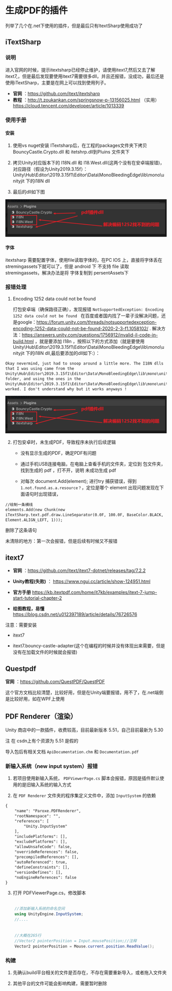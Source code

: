 # 生成PDF的插件
列举了几个在.net下使用的插件，但是最后只有ItextSharp使用成功了
## iTextSharp
### 说明
进入官网的时候，提示itextsharp已经停止维护，请使用itext7,然后又去了解itext7,，但是最后发现要使用itext7需要很多dll，并且还报错，没成功，最后还是使用iTextSharp，主要是在网上可以找到使用列子。

-  **官网** ：https://github.com/itext/itextsharp 
-  **教程** ：http://t.zoukankan.com/springsnow-p-13156025.html （实用）https://cloud.tencent.com/developer/article/1013339


### 使用手册

#### 安装

1. 使用vs nuget安装 ITextsharp后，在工程的packages文件夹下拷贝 BouncyCastle.Crypto.dll 和 itetshrp.dll到Pluins 文件夹下

2. 拷贝Unity对应版本下的 I18N.dll 和 I18.West.dll(这两个没有在安卓端报错)，对应路径（假设为Unity2019.3.15f）：   Unity\Hub\Editor\2019.3.15f1\Editor\Data\MonoBleedingEdge\lib\mono\unityjit 下的i18N dll

3. 最后的dll如下图

![1718094807127](image/PDF插件/1718094807127.png)


#### 字体

itextsharp 需要配置字体，使用file读取字体的，在PC IOS 上，直接将字体丢在 stremingassets下就可以了，但是 android 下  不支持 file 读取 stremingassets，解决办法是将 字体复制到 persentAssets下 



### 报错处理

1. Encoding 1252 data could not be found

    打包安卓端（确保路径正确），发现报错 `NotSupportedException: Encoding 1252 data could not be found `
在百度或者国内找了一辈子没解决问题，还是google：https://forum.unity.com/threads/notsupportedexception-encoding-1252-data-could-not-be-found-2020-2-3-f1.1058102/ . 解决方法：https://answers.unity.com/questions/1756912/invalid-il-code-in-build.html ，就是要添加 I18n ，按照以下的方式添加（就是要使用 Unity\Hub\Editor\2019.3.15f1\Editor\Data\MonoBleedingEdge\lib\mono\unityjit 下的i18N dll,最后要添加的dll如下:）：

```
Okay nevermind, just had to snoop around a little more. The I18N dlls that I was using came from the Unity\Hub\Editor\2019.3.15f1\Editor\Data\MonoBleedingEdge\lib\mono\unity folder, and using the ones in the Unity\Hub\Editor\2019.3.15f1\Editor\Data\MonoBleedingEdge\lib\mono\unityjit worked. I don't understand why but it works anyways !

```

![1718094807127](image/PDF插件/1718094807127.png)


2. 打包安卓时，未生成PDF，导致程序未执行后续逻辑

    - 没有显示生成的PDF，确定PDF有问题
    
    - 通过手机USB连接电脑，在电脑上查看手机的文件夹，定位到 包文件夹，找到生成的 pdf ，打不开，说明 未成功生成 pdf

    - 对每次 document.Add(element); 进行try 捕获错误，得到 ` 1.not.found.as.a.resource？ `，定位是哪个 element 出现问题发现在下面语句时出现错误，

```
//绘制一条横线
elements.Add(new Chunk(new iTextSharp.text.pdf.draw.LineSeparator(0.0F, 100.0F, BaseColor.BLACK, Element.ALIGN_LEFT, 1)));

```

删除了这条语句

未清除的地方：第一次会报错，但是后续有时候又不报错



## itext7

-  **官网** ：https://github.com/itext/itext7-dotnet/releases/tag/7.2.2

-  **Unity教程(失败)** ： https://www.ngui.cc/article/show-124951.html

-  **官方手册**  https://kb.itextpdf.com/home/it7kb/examples/itext-7-jump-start-tutorial-chapter-2

-  **绘图教程，易懂** https://blog.csdn.net/u012397189/article/details/76726576

注意：需要安装

- itext7

- itext7.bouncy-castle-adapter(这个在编程的时候并没有体现出来需要，但是没有在加载文件的时候就会报错)


## Questpdf
 **官网** ：https://github.com/QuestPDF/QuestPDF

这个官方文档比较清楚，比较好用，但是在Unity端要报错，用不了，在.net端倒是比较好用，如在WPF上使用


## PDF Renderer（渲染）

Unity 商店中的一款插件，收费较高，目前最新版本 5.51，自己目前最新为 5.30

注 在 csdn上有个资源为 5.51 是假的

导入包后有相关文档 `ApiDocumentation.chm` 和 `Documentation.pdf`

### 新输入系统（new input system）报错

1. 若项目使用新输入系统， `PDFViewerPage.cs` 脚本会报错，原因是插件默认使用的是旧输入系统的输入方式

2. 在 `PDF Renderer` 文件夹的程序集定义文件中，添加 `InputSystem` 的依赖

```asmdef
{
    "name": "Paroxe.PDFRenderer",
    "rootNamespace": "",
    "references": [
        "Unity.InputSystem"
    ],
    "includePlatforms": [],
    "excludePlatforms": [],
    "allowUnsafeCode": false,
    "overrideReferences": false,
    "precompiledReferences": [],
    "autoReferenced": true,
    "defineConstraints": [],
    "versionDefines": [],
    "noEngineReferences": false
}
```

3. 打开 PDFViewerPage.cs，修改脚本

``` C#

    //添加新输入系统的命名空间
    using UnityEngine.InputSystem;
    //....


    //大概在265行
    //Vector2 pointerPosition = Input.mousePosition;//注释
    Vector2 pointerPosition = Mouse.current.position.ReadValue();

```

### 构建

1. 先确认build平台相关的文件是否存在，不存在需要重新导入，或者拖入文件夹

2. 其他平台的文件可能会影响构建，需要暂时删除



